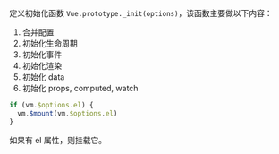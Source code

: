 定义初始化函数 `Vue.prototype._init(options)`，该函数主要做以下内容：

1. 合并配置
2. 初始化生命周期
3. 初始化事件
4. 初始化渲染
5. 初始化 data
6. 初始化 props, computed, watch

```js
if (vm.$options.el) {
  vm.$mount(vm.$options.el)
}
```

如果有 el 属性，则挂载它。